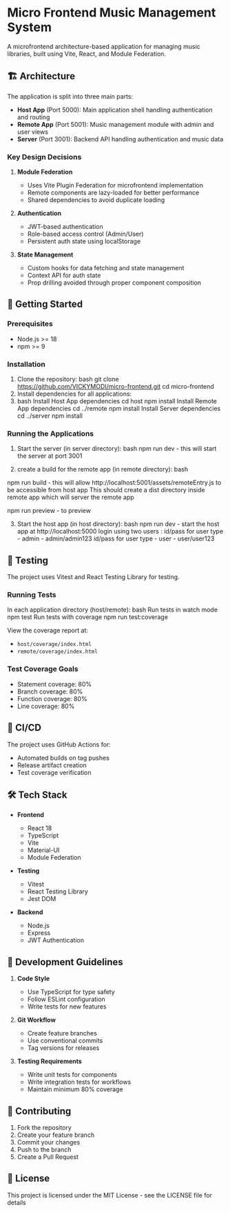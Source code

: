 # Micro Frontend Music Management System

A microfrontend architecture-based application for managing music libraries, built using Vite, React, and Module Federation.

## 🏗️ Architecture

The application is split into three main parts:
- **Host App** (Port 5000): Main application shell handling authentication and routing
- **Remote App** (Port 5001): Music management module with admin and user views
- **Server** (Port 3001): Backend API handling authentication and music data

### Key Design Decisions

1. **Module Federation**
   - Uses Vite Plugin Federation for microfrontend implementation
   - Remote components are lazy-loaded for better performance
   - Shared dependencies to avoid duplicate loading

2. **Authentication**
   - JWT-based authentication
   - Role-based access control (Admin/User)
   - Persistent auth state using localStorage

3. **State Management**
   - Custom hooks for data fetching and state management
   - Context API for auth state
   - Prop drilling avoided through proper component composition

## 🚀 Getting Started

### Prerequisites
- Node.js >= 18
- npm >= 9

### Installation

1. Clone the repository:
bash
git clone https://github.com/VICKYMODI/micro-frontend.git
cd micro-frontend
2. Install dependencies for all applications:
3. bash
Install Host App dependencies
cd host
npm install
Install Remote App dependencies
cd ../remote
npm install
Install Server dependencies
cd ../server
npm install


### Running the Applications

1. Start the server (in server directory):
bash
npm run dev - this will start the server at port 3001

2. create a build for the remote app (in remote directory):
  bash

  npm run build   - this will allow http://localhost:5001/assets/remoteEntry.js to be accessible from host app
  This should create a dist directory inside remote app which will server the remote app

  npm run preview - to preview
  
         
3. Start the host app (in host directory):
  bash
  npm run dev - start the host app at http://localhost:5000
  login using two users :
  id/pass for user type - admin - admin/admin123
  id/pass for user type - user - user/user123


## 🧪 Testing

The project uses Vitest and React Testing Library for testing.

### Running Tests

In each application directory (host/remote):
bash
Run tests in watch mode
npm test
Run tests with coverage
npm run test:coverage

View the coverage report at:
- `host/coverage/index.html`
- `remote/coverage/index.html`

### Test Coverage Goals
- Statement coverage: 80%
- Branch coverage: 80%
- Function coverage: 80%
- Line coverage: 80%


## 🔄 CI/CD

The project uses GitHub Actions for:
- Automated builds on tag pushes
- Release artifact creation
- Test coverage verification

## 🛠️ Tech Stack

- **Frontend**
  - React 18
  - TypeScript
  - Vite
  - Material-UI
  - Module Federation

- **Testing**
  - Vitest
  - React Testing Library
  - Jest DOM

- **Backend**
  - Node.js
  - Express
  - JWT Authentication

## 📝 Development Guidelines

1. **Code Style**
   - Use TypeScript for type safety
   - Follow ESLint configuration
   - Write tests for new features

2. **Git Workflow**
   - Create feature branches
   - Use conventional commits
   - Tag versions for releases

3. **Testing Requirements**
   - Write unit tests for components
   - Write integration tests for workflows
   - Maintain minimum 80% coverage

## 🤝 Contributing

1. Fork the repository
2. Create your feature branch
3. Commit your changes
4. Push to the branch
5. Create a Pull Request

## 📄 License

This project is licensed under the MIT License - see the LICENSE file for details
 
